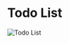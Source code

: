 # Todo List

![Todo List](https://user-images.githubusercontent.com/97753239/222270934-0778447e-d3a8-4b33-99ff-35c1f6ca6d82.png)
